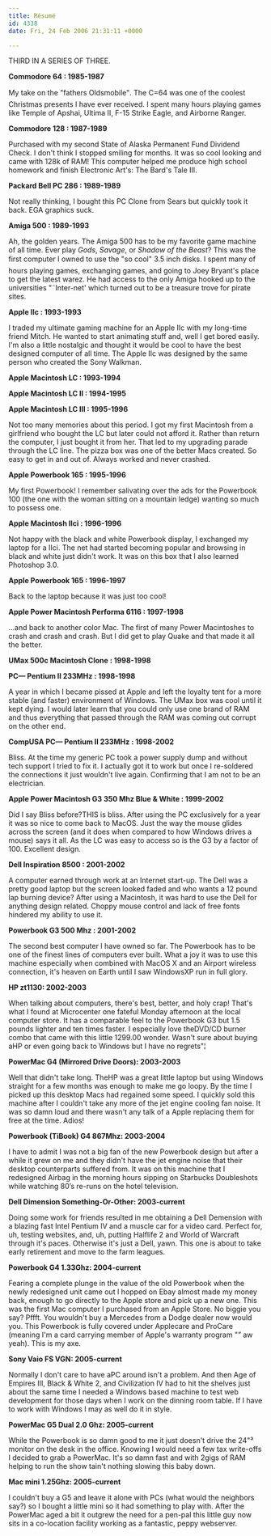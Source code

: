 ```yaml
---
title: Résumé
id: 4338
date: Fri, 24 Feb 2006 21:31:11 +0000

---
```

THIRD IN A SERIES OF THREE.

**Commodore 64 : 1985-1987**

My take on the "fathers Oldsmobile". The C=64 was one of the coolest Christmas presents I have ever received. I spent many hours playing games like Temple of Apshai, Ultima II, F-15 Strike Eagle, and Airborne Ranger.

**Commodore 128 : 1987-1989**

Purchased with my second State of Alaska Permanent Fund Dividend Check. I don't think I stopped smiling for months. It was so cool looking and came with 128k of RAM! This computer helped me produce high school homework and finish Electronic Art's: The Bard's Tale III.

**Packard Bell PC 286 : 1989-1989**

Not really thinking, I bought this PC Clone from Sears but quickly took it back. EGA graphics suck.

**Amiga 500 : 1989-1993**

Ah, the golden years. The Amiga 500 has to be my favorite game machine of all time. Ever play _Gods_, _Savage_, or _Shadow of the Beast_? This was the first computer I owned to use the "so cool" 3.5 inch disks. I spent many of hours playing games, exchanging games, and going to Joey Bryant's place to get the latest warez. He had access to the only Amiga hooked up to the universities "˜Inter-net' which turned out to be a treasure trove for pirate sites.

**Apple IIc : 1993-1993**

I traded my ultimate gaming machine for an Apple IIc with my long-time friend Mitch. He wanted to start animating stuff and, well I get bored easily. I'm also a little nostalgic and thought it would be cool to have the best designed computer of all time. The Apple IIc was designed by the same person who created the Sony Walkman.

**Apple Macintosh LC : 1993-1994**

**Apple Macintosh LC II : 1994-1995**

**Apple Macintosh LC III : 1995-1996**

Not too many memories about this period. I got my first Macintosh from a girlfriend who bought the LC but later could not afford it. Rather than return the computer, I just bought it from her. That led to my upgrading parade through the LC line. The pizza box was one of the better Macs created. So easy to get in and out of. Always worked and never crashed.

**Apple Powerbook 165 : 1995-1996**

My first Powerbook! I remember salivating over the ads for the Powerbook 100 (the one with the woman sitting on a mountain ledge) wanting so much to possess one.

**Apple Macintosh IIci : 1996-1996**

Not happy with the black and white Powerbook display, I exchanged my laptop for a IIci. The net had started becoming popular and browsing in black and white just didn't work. It was on this box that I also learned Photoshop 3.0.

**Apple Powerbook 165 : 1996-1997**

Back to the laptop because it was just too cool!

**Apple Power Macintosh Performa 6116 : 1997-1998**

…and back to another color Mac. The first of many Power Macintoshes to crash and crash and crash. But I did get to play Quake and that made it all the better.

**UMax 500c Macintosh Clone : 1998-1998**

**PC— Pentium II 233MHz : 1998-1998**

A year in which I became pissed at Apple and left the loyalty tent for a more stable (and faster) environment of Windows. The UMax box was cool until it kept dying. I would later learn that you could only use one brand of RAM and thus everything that passed through the RAM was coming out corrupt on the other end.

**CompUSA PC— Pentium II 233MHz : 1998-2002**

Bliss. At the time my generic PC took a power supply dump and without tech support I tried to fix it. I actually got it to work but once I re-soldered the connections it just wouldn't live again. Confirming that I am not to be an electrician.

**Apple Power Macintosh G3 350 Mhz Blue & White : 1999-2002**

Did I say Bliss before?THIS is bliss. After using the PC exclusively for a year it was so nice to come back to MacOS. Just the way the mouse glides across the screen (and it does when compared to how Windows drives a mouse) says it all. As the LC was easy to access so is the G3 by a factor of 100. Excellent design.

**Dell Inspiration 8500 : 2001-2002**

A computer earned through work at an Internet start-up. The Dell was a pretty good laptop but the screen looked faded and who wants a 12 pound lap burning device? After using a Macintosh, it was hard to use the Dell for anything design related. Choppy mouse control and lack of free fonts hindered my ability to use it.

**Powerbook G3 500 Mhz : 2001-2002**

The second best computer I have owned so far. The Powerbook has to be one of the finest lines of computers ever built. What a joy it was to use this machine especially when combined with MacOS X and an Airport wireless connection, it's heaven on Earth until I saw WindowsXP run in full glory.

**HP zt1130: 2002-2003**

When talking about computers, there's best, better, and holy crap! That's what I found at Microcenter one fateful Monday afternoon at the local computer store. It has a comparable feel to the Powerbook G3 but 1.5 pounds lighter and ten times faster. I especially love theDVD/CD burner combo that came with this little 1299.00 wonder. Wasn't sure about buying aHP or even going back to Windows but I have no regrets"¦

**PowerMac G4 (Mirrored Drive Doors): 2003-2003**

Well that didn't take long. TheHP was a great little laptop but using Windows straight for a few months was enough to make me go loopy. By the time I picked up this desktop Macs had regained some speed. I quickly sold this machine after I couldn't take any more of the jet engine cooling fan noise. It was so damn loud and there wasn't any talk of a Apple replacing them for free at the time. Adios!

**Powerbook (TiBook) G4 867Mhz: 2003-2004**

I have to admit I was not a big fan of the new Powerbook design but after a while it grew on me and they didn't have the jet engine noise that their desktop counterparts suffered from. It was on this machine that I redesigned Airbag in the morning hours sipping on Starbucks Doubleshots while watching 80’s re-runs on the hotel television.

**Dell Dimension Something-Or-Other: 2003-current**

Doing some work for friends resulted in me obtaining a Dell Demension with a blazing fast Intel Pentium IV and a muscle car for a video card. Perfect for, uh, testing websites, and, uh, putting Halflife 2 and World of Warcraft through it's paces. Otherwise it's just a Dell, yawn. This one is about to take early retirement and move to the farm leagues.

**Powerbook G4 1.33Ghz: 2004-current**

Fearing a complete plunge in the value of the old Powerbook when the newly redesigned unit came out I hopped on Ebay almost made my money back, enough to go directly to the Apple store and pick up a new one. This was the first Mac computer I purchased from an Apple Store. No biggie you say? Pffft. You wouldn't buy a Mercedes from a Dodge dealer now would you. This Powerbook is fully covered under Applecare and ProCare (meaning I'm a card carrying member of Apple's warranty program "” aw yeah). This is my axe.

**Sony Vaio FS VGN: 2005-current**

Normally I don't care to have aPC around isn't a problem. And then Age of Empires III, Black & White 2, and Civilization IV had to hit the shelves just about the same time I needed a Windows based machine to test web development for those days when I work on the dinning room table. If I have to work with Windows I may as well do it in style.

**PowerMac G5 Dual 2.0 Ghz: 2005-current**

While the Powerbook is so damn good to me it just doesn't drive the 24"³ monitor on the desk in the office. Knowing I would need a few tax write-offs I decided to grab a PowerMac. It's so damn fast and with 2gigs of RAM helping to run the show tain't nothing slowing this baby down.

**Mac mini 1.25Ghz: 2005-current**

I couldn't buy a G5 and leave it alone with PCs (what would the neighbors say?) so I bought a little mini so it had something to play with. After the PowerMac aged a bit it outgrew the need for a pen-pal this little guy now sits in a co-location facility working as a fantastic, peppy webserver.